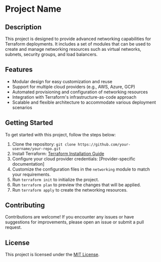 # Project Name

## Description

This project is designed to provide advanced networking capabilities for Terraform deployments. It includes a set of modules that can be used to create and manage networking resources such as virtual networks, subnets, security groups, and load balancers.

## Features

- Modular design for easy customization and reuse
- Support for multiple cloud providers (e.g., AWS, Azure, GCP)
- Automated provisioning and configuration of networking resources
- Integration with Terraform's infrastructure-as-code approach
- Scalable and flexible architecture to accommodate various deployment scenarios

## Getting Started

To get started with this project, follow the steps below:

1. Clone the repository: `git clone https://github.com/your-username/your-repo.git`
2. Install Terraform: [Terraform Installation Guide](https://learn.hashicorp.com/tutorials/terraform/install-cli)
3. Configure your cloud provider credentials: [Provider-specific documentation]
4. Customize the configuration files in the `networking` module to match your requirements.
5. Run `terraform init` to initialize the project.
6. Run `terraform plan` to preview the changes that will be applied.
7. Run `terraform apply` to create the networking resources.

## Contributing

Contributions are welcome! If you encounter any issues or have suggestions for improvements, please open an issue or submit a pull request.

## License

This project is licensed under the [MIT License](LICENSE).